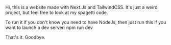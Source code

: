 Hi, this is a website made with Next.Js and TailwindCSS. It's just a weird project, but feel free to look at my spagetti code.

To run it if you don't know you need to have NodeJs, then just run this if you want to launch a dev server:
npm run dev

That's it. Goodbye.
